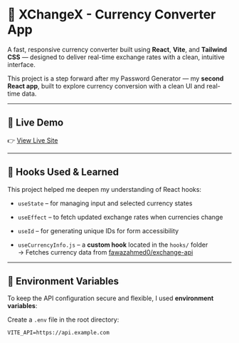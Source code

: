 # 💱 XChangeX - Currency Converter App

A fast, responsive currency converter built using **React**, **Vite**, and **Tailwind CSS** — designed to deliver real-time exchange rates with a clean, intuitive interface.

This project is a step forward after my Password Generator — my **second React app**, built to explore currency conversion with a clean UI and real-time data.


---

## 🚀 Live Demo

👉 [View Live Site](https://x-change-x.vercel.app/)

---



## 🧠 Hooks Used & Learned

This project helped me deepen my understanding of React hooks:

- `useState` – for managing input and selected currency states  

- `useEffect` – to fetch updated exchange rates when currencies change  

- `useId` – for generating unique IDs for form accessibility  

- `useCurrencyInfo.js` – a **custom hook** located in the `hooks/` folder  
  → Fetches currency data from [fawazahmed0/exchange-api](https://github.com/fawazahmed0/exchange-api)

---

## 🔐 Environment Variables

To keep the API configuration secure and flexible, I used **environment variables**:

Create a `.env` file in the root directory:

```env
VITE_API=https://api.example.com
```